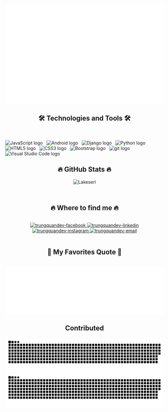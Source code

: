 <a href="#" target="_blank">
  <img src="svg/Lakeserl.svg" width="1200" alt="Lakeserl" />
</a>

<h2 align="center">🛠 Technologies and Tools 🛠</h2>
<br>

<!-- https://simpleicons.org/ -->
<span><img src="https://img.shields.io/badge/JavaScript-282C34?logo=javascript&logoColor=F7DF1E" alt="JavaScript logo" title="JavaScript" height="25" /></span>
&nbsp;
<span><img src="https://img.shields.io/badge/Android-282C34?logo=Android&logoColor=#34A853" alt="Android logo" title="Android" height="25" /></span>
&nbsp;
<span><img src="https://img.shields.io/badge/Django-282C34?logo=django&logoColor=#092E20" alt="Django logo" title="Django" height="25" /></span>
&nbsp;
<span><img src="https://img.shields.io/badge/Python-282C34?logo=python&logoColor=#3776AB" alt="Python logo" title="Express.js" height="25" /></span>
&nbsp;
<span><img src="https://img.shields.io/badge/HTML5-282C34?logo=html5&logoColor=E34F26" alt="HTML5 logo" title="HTML5" height="25" /></span>
&nbsp;
<span><img src="https://img.shields.io/badge/CSS3-282C34?logo=css3&logoColor=1572B6" alt="CSS3 logo" title="CSS3" height="25" /></span>
&nbsp;
<span><img src="https://img.shields.io/badge/Bootstrap-282C34?logo=bootstrap&logoColor=7952B3" alt="Bootstrap logo" title="Bootstrap" height="25" /></span>
&nbsp;
<span><img src="https://img.shields.io/badge/git-282C34?logo=git&logoColor=F05032" alt="git logo" title="git" height="25" /></span>
&nbsp;
<span><img src="https://img.shields.io/badge/VS%20Code-282C34?logo=visual-studio-code&logoColor=007ACC" alt="Visual Studio Code logo" title="Visual Studio Code" height="25" /></span>
&nbsp;
<br>
  <h2 align="center">🔥 GitHub Stats 🔥</h2>
  <div align=center>
  <div align="center">
      <p><img align="center" src="https://github-readme-streak-stats.herokuapp.com?user=Lakeserl&theme=nightowl&locale=vi" alt="Lakeserl" /></p>
</div>  
<br>
<h2 align="center">🔥 Where to find me 🔥</h2>
<br>
<!-- https://icons8.com -->
<div align="center">
  <a href="https://www.facebook.com/profile.php?id=100075990096267" target="blank">
    <img src="https://img.icons8.com/bubbles/100/000000/facebook-new.png" alt="trungquandev-facebook" />
  </a>
  <a href="https://www.linkedin.com/in/l%C3%A2m-v%C5%A9-b38711296/" target="blank">
    <img src="https://img.icons8.com/bubbles/100/000000/linkedin.png" alt="trungquandev-linkedin" />
  </a>
  <a href="https://www.instagram.com/lakeserlm/" target="blank">
    <img src="https://img.icons8.com/bubbles/100/000000/instagram.png" alt="trungquandev-instagram" />
  </a>
  <a href="mailto:8BloodyLake@gmail.com" target="top">
    <img src="https://img.icons8.com/bubbles/100/000000/apple-mail.png" alt="trungquandev-email" />
  </a>
</div>
<br>
<h2 align="center">📑 My Favorites Quote 📑</h2>
<br>
<a href="#" target="_blank">
  <img src="svg/Lakeserl-quotes.svg" width="846" height="150" alt="Lakeserl" />
</a>

## Contributed
![github contribution grid snake animation](https://raw.githubusercontent.com/NekoCyan/NekoCyan/output/github-contribution-grid-snake-dark.svg#gh-dark-mode-only)![github contribution grid snake animation](https://raw.githubusercontent.com/NekoCyan/NekoCyan/output/github-contribution-grid-snake.svg#gh-light-mode-only)


<!--
**Lakeserl/Lakeserl** is a ✨ _special_ ✨ repository because its `README.md` (this file) appears on your GitHub profile.

Here are some ideas to get you started:

- 🔭 I’m currently working on ...
- 🌱 I’m currently learning ...
- 👯 I’m looking to collaborate on ...
- 🤔 I’m looking for help with ...
- 💬 Ask me about ...
- 📫 How to reach me: ...
- 😄 Pronouns: ...
- ⚡ Fun fact: ...
-->
